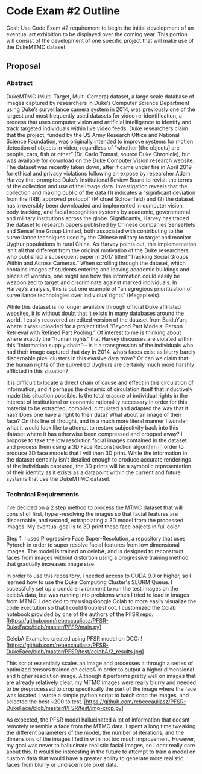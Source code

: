 # Code Exam #2 Outline

Goal: Use Code Exam #2 requirement to begin the initial development of an eventual art exhibition to be displayed over the coming year. This portion will consist of the development of one specific project that will make use of the DukeMTMC dataset. 

## Proposal 

### Abstract

DukeMTMC (Multi-Target, Multi-Camera) dataset, a large scale database of images captured by researchers in Duke’s Computer Science Department using Duke’s surveillance camera system in 2014, was previously one of the largest and most frequently used datasets for video re-identification, a process that uses computer vision and artificial intelligence to identify and track targeted individuals within live video feeds. Duke researchers claim that the project, funded by the US Army Research Office and National Science Foundation, was originally intended to improve systems for motion detection of objects in video, regardless of “whether [the objects] are people, cars, fish or other” (Dr. Carlo Tomasi, source Duke Chronicle), but was available for download on the Duke Computer Vision research website. The dataset was recently taken down, after it came under fire in April 2019 for ethical and privacy violations following an expose by researcher Adam Harvey that prompted Duke’s Institutional Review Board to revisit the terms of the collection and use of the image data. Investigation reveals that the collection and making public of the data (1) indicates a “significant deviation from the [IRB] approved protocol” (Michael Schoenfeld) and (2) the dataset has irreversibly been downloaded and implemented in computer vision, body tracking, and facial recognition systems by academic, governmental and military institutions across the globe. Significantly, Harvey has traced the dataset to research papers published by Chinese companies SenseNets and SenseTime Group Limited, both associated with contributing to the surveillance techniques used by the Chinese military to target and monitor Uyghur populations in rural China. As Harvey points out, this implementation isn’t all that different from the original motivation of the Duke researchers, who published a subsequent paper in 2017 titled “Tracking Social Groups Within and Across Cameras.” When scrolling through the dataset, which contains images of students entering and leaving academic buildings and places of worship, one might see how this information could easily be weaponized to target and discriminate against marked individuals. In Harvey’s analysis, this is but one example of “an egregious prioritization of surveillance technologies over individual rights” (Megapixels). 

While this dataset is no longer available through official Duke affiliated websites, it is without doubt that it exists in many databases around the world. I easily recovered an edited version of the dataset from BaiduYun, where it was uploaded for a project titled “Beyond Part Models: Person Retrieval with Refined Part Pooling.” Of interest to me is thinking about where exactly the “human rights” that Harvey discusses are violated within this “information supply chain”-- is it a transgression of the individuals who had their image captured that day in 2014, who’s faces exist as blurry barely discernable pixel clusters in this evasive data trove? Or can we claim that the human rights of the surveilled Uyghurs are certainly much more harshly afflicted in this situation? 

It is difficult to locate a direct chain of cause and effect in this circulation of information, and it perhaps the dynamic of circulation itself that inductively made this situation possible. Is the total erasure of individual rights in the interest of institutional or economic rationality necessary in order for this material to be extracted, compiled, circulated and adapted the way that it has? Does one have a right to their data? What about an image of their face? On this line of thought, and in a much more literal manner I wonder what it would look like to attempt to restore subjectivity back into this dataset where it has otherwise been compressed and cropped away? I propose to take the low resolution facial images contained in the dataset and process them using a 3D Face Reconstruction algorithm in order to produce 3D face models that I will then 3D print. While the information in the dataset certainly isn’t detailed enough to produce accurate renderings of the individuals captured, the 3D prints will be a symbolic representation of their identity as it exists as a datapoint within the current and future systems that use the DukeMTMC dataset. 

### Technical Requirements 

I've decided on a 2 step method to process the MTMC dataset that will consist of first, hyper-resolving the images so that facial features are discernable, and second, extrapolating a 3D model from the processed images. My eventual goal is to 3D print these face objects in full color. 

Step 1: I used Progressive Face Super-Resolution, a repository that uses Pytorch in order to super resolve facial features from low dimensional images. The model is trained on celebA, and is designed to reconstruct faces from images without distortion using a progressive training method that gradually increases image size. 

In order to use this repository, I needed access to CUDA 9.0 or higher, so I learned how to use the Duke Computing Cluster's SLURM Queue. I sucessfully set up a conda environment to run the test images on the celebA data, but was running into problems when I tried to load in images from MTMC. I decided to try using Google Colab to more easily visualize the code exectution so that I could troubleshoot. I customized the Colab notebook provided by one of the authors of the PFSR repo. [https://github.com/rebeccauliasz/PFSR-DukeFace/blob/master/PFSR/main.py] 

CelebA Examples created using PFSR model on DCC: 
![https://github.com/rebeccauliasz/PFSR-DukeFace/blob/master/PFSR/test/celebA/2_results.jpg]

This script essentially scales an image and processes it through a series of optimized tensors trained on celebA in order to output a higher dimensional and higher resolution image. Although it performs pretty well on images that are already relatively clear, my MTMC images were really blurry and needed to be preprocessed to crop specifically the part of the image where the face was located. I wrote a simple python script to batch crop the images, and selected the best ~200 to test. [https://github.com/rebeccauliasz/PFSR-DukeFace/blob/master/PFSR/test/img-crop.py]

As expected, the PFSR model hallucinated a lot of information that doesnt remotely resemble a face from the MTMC data. I spent a long time tweaking the different parameters of the model, the number of iterations, and the dimensions of the images I fed in with not too much improvement. However, my goal was never to hallucinate realistic facial images, so I dont really care about this. It would be interesting in the future to attempt to train a model on custom data that would have a greater ability to generate more realistic faces from blurry or undiscernible pixel data. 


